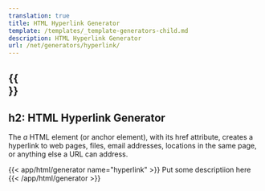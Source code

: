 ```yaml
---
translation: true
title: HTML Hyperlink Generator
template: /templates/_template-generators-child.md
description: HTML Hyperlink Generator
url: /net/generators/hyperlink/
---
```


{{<section overview>}}
---
h2: HTML Hyperlink Generator
---

The *a* HTML element (or anchor element), with its href attribute, creates a hyperlink to web pages, files, email addresses, locations in the same page, or anything else a URL can address.


{{< app/html/generator name="hyperlink" >}}
Put some descriptiion here
{{< /app/html/generator >}}